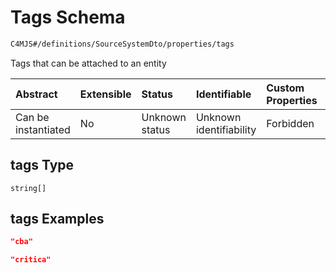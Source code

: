 # Tags Schema

```txt
C4MJS#/definitions/SourceSystemDto/properties/tags
```

Tags that can be attached to an entity

| Abstract            | Extensible | Status         | Identifiable            | Custom Properties | Additional Properties | Access Restrictions | Defined In                                                                            |
| :------------------ | :--------- | :------------- | :---------------------- | :---------------- | :-------------------- | :------------------ | :------------------------------------------------------------------------------------ |
| Can be instantiated | No         | Unknown status | Unknown identifiability | Forbidden         | Allowed               | none                | [source-workspace.schema.json\*](source-workspace.schema.json "open original schema") |

## tags Type

`string[]`

## tags Examples

```json
"cba"
```

```json
"critica"
```
